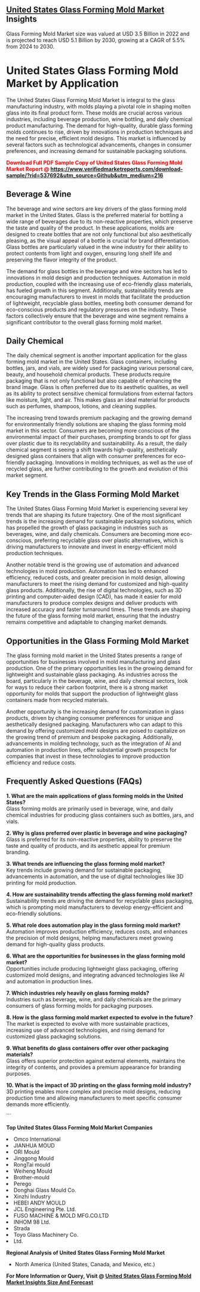 <h2><a href="https://www.verifiedmarketreports.com/download-sample/?rid=537692&amp;utm_source=Github&amp;utm_medium=216" target="_blank">United States Glass Forming Mold Market</a> Insights</h2><p>Glass Forming Mold Market size was valued at USD 3.5 Billion in 2022 and is projected to reach USD 5.1 Billion by 2030, growing at a CAGR of 5.5% from 2024 to 2030.</p><p><h1>United States Glass Forming Mold Market by Application</h1><p>The United States Glass Forming Mold Market is integral to the glass manufacturing industry, with molds playing a pivotal role in shaping molten glass into its final product form. These molds are crucial across various industries, including beverage production, wine bottling, and daily chemical product manufacturing. The demand for high-quality, durable glass forming molds continues to rise, driven by innovations in production techniques and the need for precise, efficient mold designs. This market is influenced by several factors such as technological advancements, changes in consumer preferences, and increasing demand for sustainable packaging solutions.</p><p><strong><p><span class=""><span style="color: #ff0000;"><strong>Download Full PDF Sample Copy of United States Glass Forming Mold Market Report</strong> @ </span><a href="https://www.verifiedmarketreports.com/download-sample/?rid=537692&amp;utm_source=Github&amp;utm_medium=216" target="_blank">https://www.verifiedmarketreports.com/download-sample/?rid=537692&amp;utm_source=Github&amp;utm_medium=216</a></span></p></strong></p><h2>Beverage & Wine</h2><p>The beverage and wine sectors are key drivers of the glass forming mold market in the United States. Glass is the preferred material for bottling a wide range of beverages due to its non-reactive properties, which preserve the taste and quality of the product. In these applications, molds are designed to create bottles that are not only functional but also aesthetically pleasing, as the visual appeal of a bottle is crucial for brand differentiation. Glass bottles are particularly valued in the wine industry for their ability to protect contents from light and oxygen, ensuring long shelf life and preserving the flavor integrity of the product.</p><p>The demand for glass bottles in the beverage and wine sectors has led to innovations in mold design and production techniques. Automation in mold production, coupled with the increasing use of eco-friendly glass materials, has fueled growth in this segment. Additionally, sustainability trends are encouraging manufacturers to invest in molds that facilitate the production of lightweight, recyclable glass bottles, meeting both consumer demand for eco-conscious products and regulatory pressures on the industry. These factors collectively ensure that the beverage and wine segment remains a significant contributor to the overall glass forming mold market.</p><h2>Daily Chemical</h2><p>The daily chemical segment is another important application for the glass forming mold market in the United States. Glass containers, including bottles, jars, and vials, are widely used for packaging various personal care, beauty, and household chemical products. These products require packaging that is not only functional but also capable of enhancing the brand image. Glass is often preferred due to its aesthetic qualities, as well as its ability to protect sensitive chemical formulations from external factors like moisture, light, and air. This makes glass an ideal material for products such as perfumes, shampoos, lotions, and cleaning supplies.</p><p>The increasing trend towards premium packaging and the growing demand for environmentally friendly solutions are shaping the glass forming mold market in this sector. Consumers are becoming more conscious of the environmental impact of their purchases, prompting brands to opt for glass over plastic due to its recyclability and sustainability. As a result, the daily chemical segment is seeing a shift towards high-quality, aesthetically designed glass containers that align with consumer preferences for eco-friendly packaging. Innovations in molding techniques, as well as the use of recycled glass, are further contributing to the growth and evolution of this market segment.</p><h2>Key Trends in the Glass Forming Mold Market</h2><p>The United States Glass Forming Mold Market is experiencing several key trends that are shaping its future trajectory. One of the most significant trends is the increasing demand for sustainable packaging solutions, which has propelled the growth of glass packaging in industries such as beverages, wine, and daily chemicals. Consumers are becoming more eco-conscious, preferring recyclable glass over plastic alternatives, which is driving manufacturers to innovate and invest in energy-efficient mold production techniques.</p><p>Another notable trend is the growing use of automation and advanced technologies in mold production. Automation has led to enhanced efficiency, reduced costs, and greater precision in mold design, allowing manufacturers to meet the rising demand for customized and high-quality glass products. Additionally, the rise of digital technologies, such as 3D printing and computer-aided design (CAD), has made it easier for mold manufacturers to produce complex designs and deliver products with increased accuracy and faster turnaround times. These trends are shaping the future of the glass forming mold market, ensuring that the industry remains competitive and adaptable to changing market demands.</p><h2>Opportunities in the Glass Forming Mold Market</h2><p>The glass forming mold market in the United States presents a range of opportunities for businesses involved in mold manufacturing and glass production. One of the primary opportunities lies in the growing demand for lightweight and sustainable glass packaging. As industries across the board, particularly in the beverage, wine, and daily chemical sectors, look for ways to reduce their carbon footprint, there is a strong market opportunity for molds that support the production of lightweight glass containers made from recycled materials.</p><p>Another opportunity is the increasing demand for customization in glass products, driven by changing consumer preferences for unique and aesthetically designed packaging. Manufacturers who can adapt to this demand by offering customized mold designs are poised to capitalize on the growing trend of premium and bespoke packaging. Additionally, advancements in molding technology, such as the integration of AI and automation in production lines, offer substantial growth prospects for companies that invest in these technologies to improve production efficiency and reduce costs.</p><h2>Frequently Asked Questions (FAQs)</h2><p><strong>1. What are the main applications of glass forming molds in the United States?</strong><br>Glass forming molds are primarily used in beverage, wine, and daily chemical industries for producing glass containers such as bottles, jars, and vials.</p><p><strong>2. Why is glass preferred over plastic in beverage and wine packaging?</strong><br>Glass is preferred for its non-reactive properties, ability to preserve the taste and quality of products, and its aesthetic appeal for premium branding.</p><p><strong>3. What trends are influencing the glass forming mold market?</strong><br>Key trends include growing demand for sustainable packaging, advancements in automation, and the use of digital technologies like 3D printing for mold production.</p><p><strong>4. How are sustainability trends affecting the glass forming mold market?</strong><br>Sustainability trends are driving the demand for recyclable glass packaging, which is prompting mold manufacturers to develop energy-efficient and eco-friendly solutions.</p><p><strong>5. What role does automation play in the glass forming mold market?</strong><br>Automation improves production efficiency, reduces costs, and enhances the precision of mold designs, helping manufacturers meet growing demand for high-quality glass products.</p><p><strong>6. What are the opportunities for businesses in the glass forming mold market?</strong><br>Opportunities include producing lightweight glass packaging, offering customized mold designs, and integrating advanced technologies like AI and automation in production lines.</p><p><strong>7. Which industries rely heavily on glass forming molds?</strong><br>Industries such as beverage, wine, and daily chemicals are the primary consumers of glass forming molds for packaging purposes.</p><p><strong>8. How is the glass forming mold market expected to evolve in the future?</strong><br>The market is expected to evolve with more sustainable practices, increasing use of advanced technologies, and rising demand for customized glass packaging solutions.</p><p><strong>9. What benefits do glass containers offer over other packaging materials?</strong><br>Glass offers superior protection against external elements, maintains the integrity of contents, and provides a premium appearance for branding purposes.</p><p><strong>10. What is the impact of 3D printing on the glass forming mold industry?</strong><br>3D printing enables more complex and precise mold designs, reducing production time and allowing manufacturers to meet specific consumer demands more efficiently.</p>```</p><p><strong>Top United States Glass Forming Mold Market Companies</strong></p><div data-test-id=""><p><li>Omco International</li><li> JIANHUA MOUD</li><li> ORI Mould</li><li> Jinggong Mould</li><li> RongTai mould</li><li> Weiheng Mould</li><li> Brother-mould</li><li> Perego</li><li> Donghai Glass Mould Co.</li><li> Xinzhi Industry</li><li> HEBEI ANDY MOULD</li><li> JCL Engineering Pte. Ltd.</li><li> FUSO MACHINE & MOLD MFG.CO.LTD</li><li> INHOM 98 Ltd.</li><li> Strada</li><li> Toyo Glass Machinery Co.</li><li> Ltd.</li></p><div><strong>Regional Analysis of&nbsp;United States Glass Forming Mold Market</strong></div><ul><li dir="ltr"><p dir="ltr">North America&nbsp;(United States, Canada, and Mexico, etc.)</p></li></ul><p><strong>For More Information or Query, Visit @&nbsp;</strong><strong><a href="https://www.verifiedmarketreports.com/product/glass-forming-mold-market/?utm_source=Github&amp;utm_medium=216" target="_blank">United States Glass Forming Mold Market Insights Size And Forecast</a></strong></p></div>
